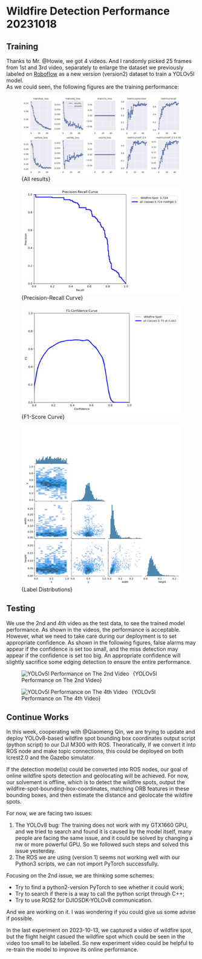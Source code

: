 # Wildfire Detection Performance 20231018
## Training
Thanks to Mr. @Howie, we got 4 videos. And I randomly
picked 25 frames from 1st and 3rd video, separately to
enlarge the dataset we previously labeled on [Roboflow](https://app.roboflow.com/concordianavlab/avitags_navlab_20230930/2) as a new version (version2) dataset to train a YOLOv5l model.  
As we could seen, the following figures are the training
performance:
<figure class = "image">
    <img src="/figs/20231018/results.png"
     alt="All results"
     style="float: left; margin-right: 10px;" />
    <figcaption>{All results}</figcaption>
</figure>
<figure class = "image">
    <img src="/figs/20231018/PR_curve.png"
     alt="Precision-Recall Curve"     style="float: left; margin-right: 5px;" />
    <figcaption>{Precision-Recall Curve}</figcaption>
</figure>
<figure class = "image">
    <img src="/figs/20231018/F1_curve.png"
     alt="F1-Score Curve"     style="float: left; margin-right: 5px;" />
    <figcaption>{F1-Score Curve}</figcaption>
</figure>
<figure class = "image">
    <img src="/figs/20231018/labels_correlogram.jpg"
     alt="Label Distributions"     style="float: left; margin-right: 10px;" />
    <figcaption>{Label Distributions}</figcaption>
</figure>
  

## Testing
We use the 2nd and 4th video as the test data, to see the
trained model performance. As shown in the videos, the
performance is acceptable.  
However, what we need to take care during our deployment
is to set appropriate confidence. As shown in the
following figures, false alarms may appear if the
confidence is set too small, and the miss detection may
appear if the confidence is set too big. An appropriate
confidence will slightly sacrifice some edging detection
to ensure the entire performance.
<figure class = "image">
    <img src="/figs/20231018/yolov5l_v02.png"
     alt="YOLOv5l Performance on The 2nd Video"     style="float: left; margin-right: 10px;" />
    <figcaption>{YOLOv5l Performance on The 2nd Video}</figcaption>
</figure>
<figure class = "image">
    <img src="/figs/20231018/yolov5l_v04.png"
     alt="YOLOv5l Performance on The 4th Video"     style="float: left; margin-right: 10px;" />
    <figcaption>{YOLOv5l Performance on The 4th Video}</figcaption>
</figure>


## Continue Works
In this week, cooperating with @Qiaomeng Qin, we are
trying to update and deploy YOLOv8-based wildfire spot
bounding box coordinates output script (python script) to
our DJI M300 with ROS. Theoratically, If we convert it
into ROS node and make topic connections, this could be
deployed on both Icrest2.0 and the Gazebo simulator.  

If the detection model(s) could be converted into ROS
nodes, our goal of online wildfire spots detection and
geolocating will be achieved. For now, our solvement is
offline, which is to detect the wildfire spots, output
the wildfire-spot-bounding-box-coordinates, matching ORB
features in these bounding boxes, and then estimate the
distance and geolocate the wildfire spots.

For now, we are facing two issues:  
1. The YOLOv8 bug: The training does not work with my
   GTX1660 GPU, and we tried to search and found it is
   caused by the model itself, many people are facing the
   same issue, and it could be solved by changing a nw or
   more powerful GPU. So we followed such steps and
   solved this issue yesterday.
2. The ROS we are using (version 1) seems not working well
   with our Python3 scripts, we can not import
   PyTorch successfully.  

Focusing on the 2nd issue, we are thinking some schemes:
* Try to find a python2-version PyTorch to see whether it
  could work;  
* Try to search if there is a way to call the python
  script through C++;
* Try to use ROS2 for DJIOSDK-YOLOv8 communication.  

And we are working on it. I was wondering if you could
give us some advise if possible.

In the last experiment on 2023-10-13, we captured a video of wildfire
spot, but the flight height casued the wildfire spot
which could be seen in the video too small to be
labelled. So new experiment video could be helpful to
re-train the model to improve its online performance.
